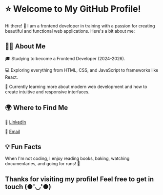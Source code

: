 # ⭐ Welcome to My GitHub Profile!

Hi there! 👋 I am a frontend developer in training with a passion for creating beautiful and functional web applications. Here's a bit about me:

## 👨‍🎓 About Me

🎓 Studying to become a Frontend Developer (2024-2026).

💻 Exploring everything from HTML, CSS, and JavaScript to frameworks like React.

🌱 Currently learning more about modern web development and how to create intuitive and responsive interfaces.

## 🌍 Where to Find Me

💼 [LinkedIn](https://www.linkedin.com/in/ellinor-johansson-957a20224/)

📧 [Email](mailto:ellinor.asaka@gmail.com)

## 💡 Fun Facts

When I'm not coding, I enjoy reading books, baking, watching documentaries, and going for runs! 🏃

## Thanks for visiting my profile! Feel free to get in touch (●'◡'●)

<!---
ellinorjohansson/ellinorjohansson is a ✨ special ✨ repository because its `README.md` (this file) appears on your GitHub profile.
You can click the Preview link to take a look at your changes.
--->
